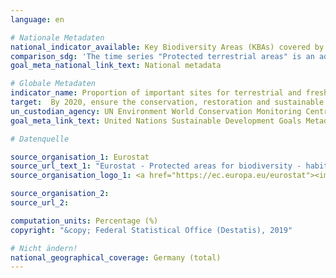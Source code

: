 ```yaml
---
language: en

# Nationale Metadaten
national_indicator_available: Key Biodiversity Areas (KBAs) covered by protected areas<br>Protected terrestrial areas.
comparison_sdg: 'The time series "Protected terrestrial areas" is an additional time series. The time series "Key Biodiversity areas covered by protected areas" is not disaggregated by terrestrial and freshwater areas.'
goal_meta_national_link_text: National metadata

# Globale Metadaten
indicator_name: Proportion of important sites for terrestrial and freshwater biodiversity that are covered by protected areas, by ecosystem type
target:  By 2020, ensure the conservation, restoration and sustainable use of terrestrial and inland freshwater ecosystems and their services, in particular forests, wetlands, mountains and drylands, in line with obligations under international agreements
un_custodian_agency: UN Environment World Conservation Monitoring Centre (UNEP-WCMC), United Nations Environment Programme (UNEP), International Union for Conservation of Nature (IUCN)
goal_meta_link_text: United Nations Sustainable Development Goals Metadata

# Datenquelle

source_organisation_1: Eurostat
source_url_text_1: "Eurostat - Protected areas for biodiversity - habitats directive"
source_organisation_logo_1: <a href="https://ec.europa.eu/eurostat"><img src="https://g205sdgs.github.io/sdg-indicators/public/LogosEn/eurostat.png" alt="Logo Eurostat" /></a>

source_organisation_2:
source_url_2:

computation_units: Percentage (%)
copyright: "&copy; Federal Statistical Office (Destatis), 2019"

# Nicht ändern!
national_geographical_coverage: Germany (total)
---
```


